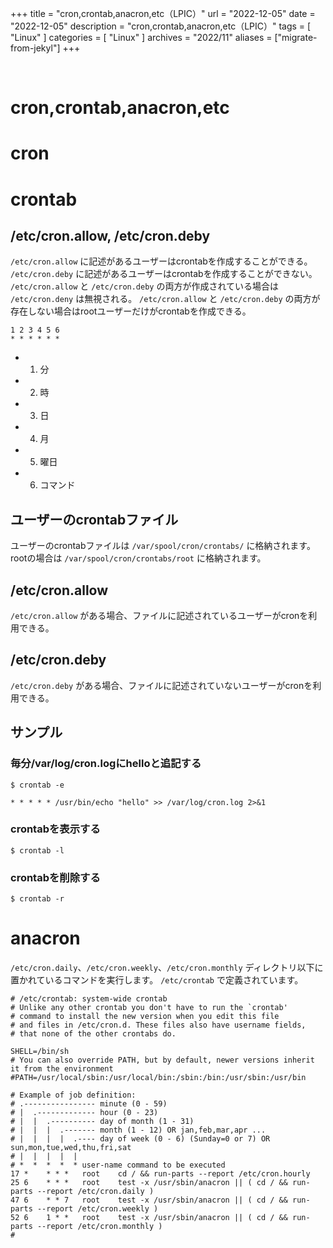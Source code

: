 +++
title = "cron,crontab,anacron,etc（LPIC）"
url = "2022-12-05"
date = "2022-12-05"
description = "cron,crontab,anacron,etc（LPIC）"
tags = [
  "Linux"
]
categories = [
  "Linux"
]
archives = "2022/11"
aliases = ["migrate-from-jekyl"]
+++

<br>

# cron,crontab,anacron,etc







# cron

# crontab

## /etc/cron.allow, /etc/cron.deby

`/etc/cron.allow` に記述があるユーザーはcrontabを作成することができる。
`/etc/cron.deby` に記述があるユーザーはcrontabを作成することができない。
`/etc/cron.allow` と `/etc/cron.deby` の両方が作成されている場合は `/etc/cron.deny` は無視される。
`/etc/cron.allow` と `/etc/cron.deby` の両方が存在しない場合はrootユーザーだけがcrontabを作成できる。

```
1 2 3 4 5 6
* * * * * *
```

- 1. 分
- 2. 時
- 3. 日
- 4. 月
- 5. 曜日
- 6. コマンド


## ユーザーのcrontabファイル

ユーザーのcrontabファイルは `/var/spool/cron/crontabs/` に格納されます。
rootの場合は `/var/spool/cron/crontabs/root` に格納されます。


## /etc/cron.allow

`/etc/cron.allow` がある場合、ファイルに記述されているユーザーがcronを利用できる。


## /etc/cron.deby

`/etc/cron.deby` がある場合、ファイルに記述されていないユーザーがcronを利用できる。


## サンプル

### 毎分/var/log/cron.logにhelloと追記する

```
$ crontab -e
```

```
* * * * * /usr/bin/echo "hello" >> /var/log/cron.log 2>&1
```


### crontabを表示する

```
$ crontab -l
```



### crontabを削除する

```
$ crontab -r
```



# anacron

`/etc/cron.daily`、`/etc/cron.weekly`、`/etc/cron.monthly` ディレクトリ以下に置かれているコマンドを実行します。
`/etc/crontab` で定義されています。

```
# /etc/crontab: system-wide crontab
# Unlike any other crontab you don't have to run the `crontab'
# command to install the new version when you edit this file
# and files in /etc/cron.d. These files also have username fields,
# that none of the other crontabs do.

SHELL=/bin/sh
# You can also override PATH, but by default, newer versions inherit it from the environment
#PATH=/usr/local/sbin:/usr/local/bin:/sbin:/bin:/usr/sbin:/usr/bin

# Example of job definition:
# .---------------- minute (0 - 59)
# |  .------------- hour (0 - 23)
# |  |  .---------- day of month (1 - 31)
# |  |  |  .------- month (1 - 12) OR jan,feb,mar,apr ...
# |  |  |  |  .---- day of week (0 - 6) (Sunday=0 or 7) OR sun,mon,tue,wed,thu,fri,sat
# |  |  |  |  |
# *  *  *  *  * user-name command to be executed
17 *	* * *	root    cd / && run-parts --report /etc/cron.hourly
25 6	* * *	root	test -x /usr/sbin/anacron || ( cd / && run-parts --report /etc/cron.daily )
47 6	* * 7	root	test -x /usr/sbin/anacron || ( cd / && run-parts --report /etc/cron.weekly )
52 6	1 * *	root	test -x /usr/sbin/anacron || ( cd / && run-parts --report /etc/cron.monthly )
#
```

